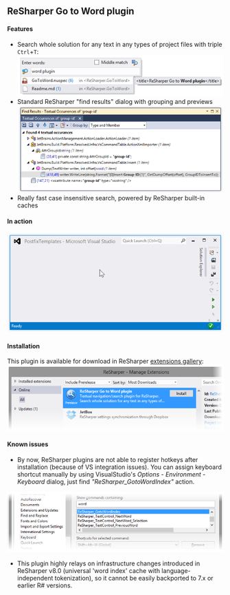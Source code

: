 ReSharper Go to Word plugin
---------------------------

#### Features

* Search whole solution for any text in any types of project files with triple `Ctrl`+`T`:
![navigation](/Content/navigation.png)
* Standard ReSharper "find results" dialog with grouping and previews
![occurances](/Content/occurances.png)
* Really fast case insensitive search, powered by ReSharper built-in caches

#### In action

![demo](/Content/gotoword.gif)

#### Installation

This plugin is available for download in ReSharper
[extensions gallery](https://resharper-plugins.jetbrains.com/packages/ReSharper.GoToWord):
![extensions](/Content/manager.png)

#### Known issues

* By now, ReSharper plugins are not able to register hotkeys after installation
(because of VS integration issues). You can assign keyboard shortcut manually
by using VisualStudio's *Options* - *Environment* - *Keyboard* dialog,
just find *"ReSharper_GotoWordIndex"* action.

![hotkeys](/Content/hotkeys.png)

* This plugin highly relays on infrastructure changes introduced in ReSharper v8.0
(universal 'word index' cache with language-independent tokenization),
so it cannot be easily backported to 7.x or earlier R# versions.